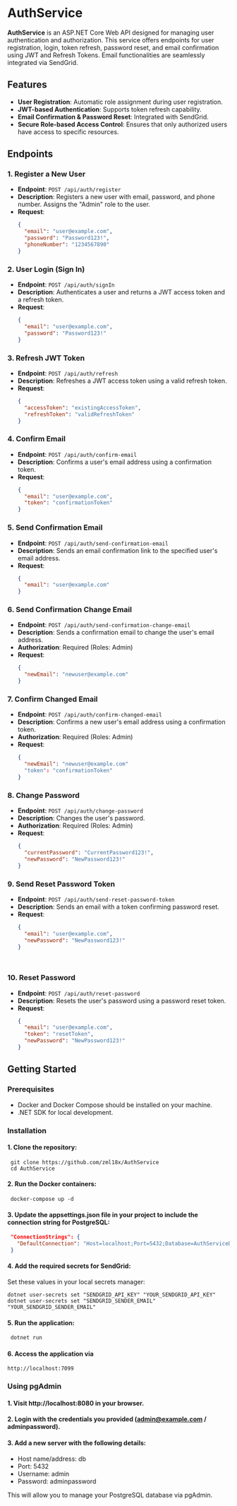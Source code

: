 # AuthService

**AuthService** is an ASP.NET Core Web API designed for managing user authentication and authorization. This service offers endpoints for user registration, login, token refresh, password reset, and email confirmation using JWT and Refresh Tokens. Email functionalities are seamlessly integrated via SendGrid.

## Features

- **User Registration**: Automatic role assignment during user registration.
- **JWT-based Authentication**: Supports token refresh capability.
- **Email Confirmation & Password Reset**: Integrated with SendGrid.
- **Secure Role-based Access Control**: Ensures that only authorized users have access to specific resources.

## Endpoints

### 1. Register a New User

- **Endpoint**: `POST /api/auth/register`
- **Description**: Registers a new user with email, password, and phone number. Assigns the "Admin" role to the user.
- **Request**:
  ```json
  {
    "email": "user@example.com",
    "password": "Password123!",
    "phoneNumber": "1234567890"
  }

  
### 2. User Login (Sign In)
- **Endpoint**: `POST /api/auth/signIn`
- **Description**: Authenticates a user and returns a JWT access token and a refresh token.
- **Request**:
  ```json
  {
    "email": "user@example.com",
    "password": "Password123!"
  }

  
### 3. Refresh JWT Token

- **Endpoint**: `POST /api/auth/refresh`
- **Description**: Refreshes a JWT access token using a valid refresh token.
- **Request**:
  ```json
  {
    "accessToken": "existingAccessToken",
    "refreshToken": "validRefreshToken"
  }

  
### 4. Confirm Email
- **Endpoint**: `POST /api/auth/confirm-email`
- **Description**: Confirms a user's email address using a confirmation token.
- **Request**:
  ```json
  {
    "email": "user@example.com",
    "token": "confirmationToken"
  }

  
### 5. Send Confirmation Email
- **Endpoint**: `POST /api/auth/send-confirmation-email`
- **Description**: Sends an email confirmation link to the specified user's email address.
- **Request**:
  ```json
  {
    "email": "user@example.com"
  }


### 6. Send Confirmation Change Email
- **Endpoint**: `POST /api/auth/send-confirmation-change-email`
- **Description**: Sends a confirmation email to change the user's email address.
- **Authorization**:  Required (Roles: Admin)
- **Request**:
  ```json
  {
    "newEmail": "newuser@example.com"
  }

  
### 7. Confirm Changed Email
- **Endpoint**: `POST /api/auth/confirm-changed-email`
- **Description**: Confirms a new user's email address using a confirmation token.
- **Authorization**:  Required (Roles: Admin)
- **Request**:
  ```json
  {
    "newEmail": "newuser@example.com"
    "token": "confirmationToken"
  }

  
### 8. Change Password
- **Endpoint**: `POST /api/auth/change-password`
- **Description**: Changes the user's password.
- **Authorization**:  Required (Roles: Admin)
- **Request**:
  ```json
  {
    "currentPassword": "CurrentPassword123!",
    "newPassword": "NewPassword123!"
  }


### 9. Send Reset Password Token
- **Endpoint**: `POST /api/auth/send-reset-password-token`
- **Description**: Sends an email with a token confirming password reset.
- **Request**:
  ```json
  {
    "email": "user@example.com",
    "newPassword": "NewPassword123!"
  }

    
### 10. Reset Password
- **Endpoint**: `POST /api/auth/reset-password`
- **Description**: Resets the user's password using a password reset token.
- **Request**:
  ```json
  {
    "email": "user@example.com",
    "token": "resetToken",
    "newPassword": "NewPassword123!"
  }
  
## Getting Started

### Prerequisites

- Docker and Docker Compose should be installed on your machine.
- .NET SDK for local development.

### Installation

#### 1. Clone the repository:
  ```console
   git clone https://github.com/zml18x/AuthService
   cd AuthService
  ```

#### 2. Run the Docker containers:
  ```console
   docker-compose up -d
  ```

#### 3. Update the appsettings.json file in your project to include the connection string for PostgreSQL:
  ```json
   "ConnectionStrings": {
     "DefaultConnection": "Host=localhost;Port=5432;Database=AuthServiceDb;Username=[userNameFromDockerComposeFile];Password=[passwordFromDockerComposeFile]"
   }
 ```

#### 4. Add the required secrets for SendGrid:

Set these values in your local secrets manager:
   ```console
   dotnet user-secrets set "SENDGRID_API_KEY" "YOUR_SENDGRID_API_KEY"
   dotnet user-secrets set "SENDGRID_SENDER_EMAIL" "YOUR_SENDGRID_SENDER_EMAIL"
   ```

#### 5. Run the application:
  ```bash
   dotnet run
```

#### 6. Access the application via
   `http://localhost:7099`

### Using pgAdmin

#### 1. Visit http://localhost:8080 in your browser.
#### 2. Login with the credentials you provided (admin@example.com / adminpassword).
#### 3. Add a new server with the following details:
   - Host name/address: db
   - Port: 5432
   - Username: admin
   - Password: adminpassword

   This will allow you to manage your PostgreSQL database via pgAdmin.
